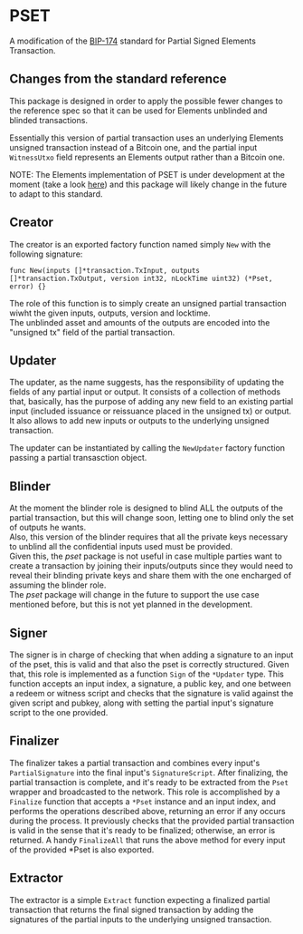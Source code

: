 # PSET

A modification of the [BIP-174](https://github.com/bitcoin/bips/blob/master/bip-0174.mediawiki) standard for Partial Signed Elements Transaction.

## Changes from the standard reference

This package is designed in order to apply the possible fewer changes to the reference spec so that it can be used for Elements unblinded and blinded transactions.

Essentially this version of partial transaction uses an underlying Elements unsigned transaction instead of a Bitcoin one, and the partial input `WitnessUtxo` field represents an Elements output rather than a Bitcoin one. 

NOTE: The Elements implementation of PSET is under development at the moment (take a look [here]()) and this package will likely change in the future to adapt to this standard.

## Creator

The creator is an exported factory function named simply `New` with the following signature:

```
func New(inputs []*transaction.TxInput, outputs []*transaction.TxOutput, version int32, nLockTime uint32) (*Pset, error) {}
```

The role of this function is to simply create an unsigned partial transaction wiwht the given inputs, outputs, version and locktime.  
The unblinded asset and amounts of the outputs are encoded into the "unsigned tx" field of the partial transaction.

## Updater

The updater, as the name suggests, has the responsibility of updating the fields of any partial input or output. It consists of a collection of methods that, basically, has the purpose of adding any new field to an existing partial input (included issuance or reissuance placed in the unsigned tx) or output.  
It also allows to add new inputs or outputs to the underlying unsigned transaction.

The updater can be instantiated by calling the `NewUpdater` factory function passing a partial transasction object.

## Blinder

At the moment the blinder role is designed to blind ALL the outputs of the partial transaction, but this will change soon, letting one to blind only the set of outputs he wants.  
Also, this version of the blinder requires that all the private keys necessary to unblind all the confidential inputs used must be provided.  
Given this, the *pset* package is not useful in case multiple parties want to create a transaction by joining their inputs/outputs since they would need to reveal their blinding private keys and share them with the one encharged of assuming the blinder role.  
The *pset* package will change in the future to support the use case mentioned before, but this is not yet planned in the development.

## Signer

The signer is in charge of checking that when adding a signature to an input of the pset, this is valid and that also the pset is correctly structured.
Given that, this role is implemented as a function `Sign` of the `*Updater` type.
This function accepts an input index, a signature, a public key, and one between a redeem or witness script and checks that the signature is valid against the given script and pubkey, along with setting the partial input's signature script to the one provided.

## Finalizer

The finalizer takes a partial transaction and combines every input's `PartialSignature` into the final input's `SignatureScript`. After finalizing, the partial transaction is complete, and it's ready to be extracted from the `Pset` wrapper and broadcasted to the network.
This role is accomplished by a `Finalize` function that accepts a `*Pset` instance and an input index, and performs the operations described above, returning an error if any occurs during the process. It previously checks that the provided partial transaction is valid in the sense that it's ready to be finalized; otherwise, an error is returned.
A handy `FinalizeAll` that runs the above method for every input of the provided \*Pset is also exported.

## Extractor

The extractor is a simple `Extract` function expecting a finalized partial transaction that returns the final signed transaction by adding the signatures of the partial inputs to the underlying unsigned transaction.
